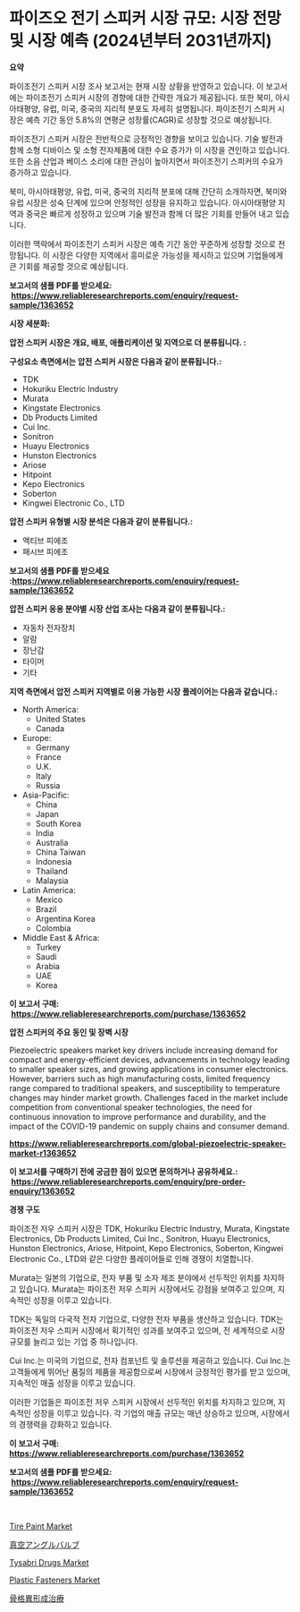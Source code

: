 <p><h1>파이즈오 전기 스피커 시장 규모: 시장 전망 및 시장 예측 (2024년부터 2031년까지)</h1></p><p><strong>요약</strong></p>
<p><p>파이조전기 스피커 시장 조사 보고서는 현재 시장 상황을 반영하고 있습니다. 이 보고서에는 파이조전기 스피커 시장의 경향에 대한 간략한 개요가 제공됩니다. 또한 북미, 아시아태평양, 유럽, 미국, 중국의 지리적 분포도 자세히 설명됩니다. 파이조전기 스피커 시장은 예측 기간 동안 5.8%의 연평균 성장률(CAGR)로 성장할 것으로 예상됩니다.</p><p>파이조전기 스피커 시장은 전반적으로 긍정적인 경향을 보이고 있습니다. 기술 발전과 함께 소형 디바이스 및 소형 전자제품에 대한 수요 증가가 이 시장을 견인하고 있습니다. 또한 소음 산업과 베이스 소리에 대한 관심이 높아지면서 파이조전기 스피커의 수요가 증가하고 있습니다.</p><p>북미, 아시아태평양, 유럽, 미국, 중국의 지리적 분포에 대해 간단히 소개하자면, 북미와 유럽 시장은 성숙 단계에 있으며 안정적인 성장을 유지하고 있습니다. 아시아태평양 지역과 중국은 빠르게 성장하고 있으며 기술 발전과 함께 더 많은 기회를 만들어 내고 있습니다.</p><p>이러한 맥락에서 파이조전기 스피커 시장은 예측 기간 동안 꾸준하게 성장할 것으로 전망됩니다. 이 시장은 다양한 지역에서 흥미로운 가능성을 제시하고 있으며 기업들에게 큰 기회를 제공할 것으로 예상됩니다.</p></p>
<p><strong>보고서의 샘플 PDF를 받으세요: &nbsp;<a href="https://www.reliableresearchreports.com/enquiry/request-sample/1363652">https://www.reliableresearchreports.com/enquiry/request-sample/1363652</a></strong></p>
<p><strong>시장 세분화:</strong></p>
<p><strong> 압전 스피커 시장은 개요, 배포, 애플리케이션 및 지역으로 더 분류됩니다. :</strong></p>
<p><strong>구성요소 측면에서는 압전 스피커 시장은 다음과 같이 분류됩니다.:</strong></p>
<p><ul><li>TDK</li><li>Hokuriku Electric Industry</li><li>Murata</li><li>Kingstate Electronics</li><li>Db Products Limited</li><li>Cui Inc.</li><li>Sonitron</li><li>Huayu Electronics</li><li>Hunston Electronics</li><li>Ariose</li><li>Hitpoint</li><li>Kepo Electronics</li><li>Soberton</li><li>Kingwei Electronic Co., LTD</li></ul></p>
<p><strong> 압전 스피커 유형별 시장 분석은 다음과 같이 분류됩니다.:</strong></p>
<p><ul><li>액티브 피에조</li><li>패시브 피에조</li></ul></p>
<p><strong>보고서의 샘플 PDF를 받으세요 :<a href="https://www.reliableresearchreports.com/enquiry/request-sample/1363652">https://www.reliableresearchreports.com/enquiry/request-sample/1363652</a></strong></p>
<p><strong> 압전 스피커 응용 분야별 시장 산업 조사는 다음과 같이 분류됩니다.:</strong></p>
<p><ul><li>자동차 전자장치</li><li>알람</li><li>장난감</li><li>타이머</li><li>기타</li></ul></p>
<p><strong>지역 측면에서 압전 스피커 지역별로 이용 가능한 시장 플레이어는 다음과 같습니다.:</strong></p>
<p><ul>
    <li>
        North America:
        <ul>
            <li>United States</li>
            <li>Canada</li>
        </ul>
    </li>
    <li>
        Europe:
        <ul>
            <li>Germany</li>
            <li>France</li>
            <li>U.K.</li>
            <li>Italy</li>
            <li>Russia</li>
        </ul>
    </li>
    <li>
        Asia-Pacific:
        <ul>
            <li>China</li>
            <li>Japan</li>
            <li>South Korea</li>
            <li>India</li>
            <li>Australia</li>
            <li>China Taiwan</li>
            <li>Indonesia</li>
            <li>Thailand</li>
            <li>Malaysia</li>
        </ul>
    </li>
    <li>
        Latin America:
        <ul>
            <li>Mexico</li>
            <li>Brazil</li>
            <li>Argentina Korea</li>
            <li>Colombia</li>
        </ul>
    </li>
    <li>
        Middle East & Africa:
        <ul>
            <li>Turkey</li>
            <li>Saudi</li>
            <li>Arabia</li>
            <li>UAE</li>
            <li>Korea</li>
        </ul>
    </li>
    </ul></p>
<p><strong>이 보고서 구매: &nbsp;<a href="https://www.reliableresearchreports.com/purchase/1363652">https://www.reliableresearchreports.com/purchase/1363652</a></strong></p>
<p><strong>압전 스피커의 주요 동인 및 장벽 시장</strong></p>
<p><p>Piezoelectric speakers market key drivers include increasing demand for compact and energy-efficient devices, advancements in technology leading to smaller speaker sizes, and growing applications in consumer electronics. However, barriers such as high manufacturing costs, limited frequency range compared to traditional speakers, and susceptibility to temperature changes may hinder market growth. Challenges faced in the market include competition from conventional speaker technologies, the need for continuous innovation to improve performance and durability, and the impact of the COVID-19 pandemic on supply chains and consumer demand.</p></p>
<p><strong><a href="https://www.reliableresearchreports.com/global-piezoelectric-speaker-market-r1363652">https://www.reliableresearchreports.com/global-piezoelectric-speaker-market-r1363652</a></strong></p>
<p><strong>이 보고서를 구매하기 전에 궁금한 점이 있으면 문의하거나 공유하세요.: &nbsp;<a href="https://www.reliableresearchreports.com/enquiry/pre-order-enquiry/1363652">https://www.reliableresearchreports.com/enquiry/pre-order-enquiry/1363652</a></strong></p>
<p><strong>경쟁 구도</strong></p>
<p><p>파이조전 저우 스피커 시장은 TDK, Hokuriku Electric Industry, Murata, Kingstate Electronics, Db Products Limited, Cui Inc., Sonitron, Huayu Electronics, Hunston Electronics, Ariose, Hitpoint, Kepo Electronics, Soberton, Kingwei Electronic Co., LTD와 같은 다양한 플레이어들로 인해 경쟁이 치열합니다. </p><p>Murata는 일본의 기업으로, 전자 부품 및 소자 제조 분야에서 선두적인 위치를 차지하고 있습니다. Murata는 파이조전 저우 스피커 시장에서도 강점을 보여주고 있으며, 지속적인 성장을 이루고 있습니다. </p><p>TDK는 독일의 다국적 전자 기업으로, 다양한 전자 부품을 생산하고 있습니다. TDK는 파이조전 저우 스피커 시장에서 획기적인 성과를 보여주고 있으며, 전 세계적으로 시장 규모를 늘리고 있는 기업 중 하나입니다.</p><p>Cui Inc.는 미국의 기업으로, 전자 컴포넌트 및 솔루션을 제공하고 있습니다. Cui Inc.는 고객들에게 뛰어난 품질의 제품을 제공함으로써 시장에서 긍정적인 평가를 받고 있으며, 지속적인 매출 성장을 이루고 있습니다.</p><p>이러한 기업들은 파이조전 저우 스피커 시장에서 선두적인 위치를 차지하고 있으며, 지속적인 성장을 이루고 있습니다. 각 기업의 매출 규모는 매년 상승하고 있으며, 시장에서의 경쟁력을 강화하고 있습니다.</p></p>
<p><strong>이 보고서 구매: &nbsp; <a href="https://www.reliableresearchreports.com/purchase/1363652">https://www.reliableresearchreports.com/purchase/1363652</a></strong></p>
<p><strong>보고서의 샘플 PDF를 받으세요: &nbsp;<a href="https://www.reliableresearchreports.com/enquiry/request-sample/1363652">https://www.reliableresearchreports.com/enquiry/request-sample/1363652</a></strong><strong></strong></p>
<p>&nbsp;</p>
<p><p><a href="https://issuu.com/reportprime-2/docs/tire-paint-market-size-2030.pptx">Tire Paint Market</a></p><p><a href="https://github.com/efcvopdgkdx128/Market-Research-Report-List-1/blob/main/110403031435.md">真空アングルバルブ</a></p><p><a href="https://confirmed-shield-e13.notion.site/Tysabri-Drugs-Market-Report-Reveals-the-Latest-Trends-And-Growth-Opportunities-of-this-Market-e8ccbe785bb8488da26aef6f9bcc6ced">Tysabri Drugs Market</a></p><p><a href="https://view.publitas.com/reportprime-1/plastic-fasteners-market-focuses-on-market-share-size-and-projected-forecast-till-2031/">Plastic Fasteners Market</a></p><p><a href="https://medium.com/@deontestanton2023/%E9%AA%A8%E6%A0%BC%E7%95%B0%E5%BD%A2%E6%88%90%E6%B2%BB%E7%99%82%E5%B8%82%E5%A0%B4%E3%81%AE%E3%82%A4%E3%83%B3%E3%82%B5%E3%82%A4%E3%83%88-%E5%B8%82%E5%A0%B4%E5%8B%95%E5%90%91-%E6%88%90%E9%95%B7-2024%E5%B9%B4%E3%81%8B%E3%82%892031%E5%B9%B4%E3%81%BE%E3%81%A7%E3%81%AE%E4%BA%88%E6%B8%AC-c10586bed141">骨格異形成治療</a></p></p>